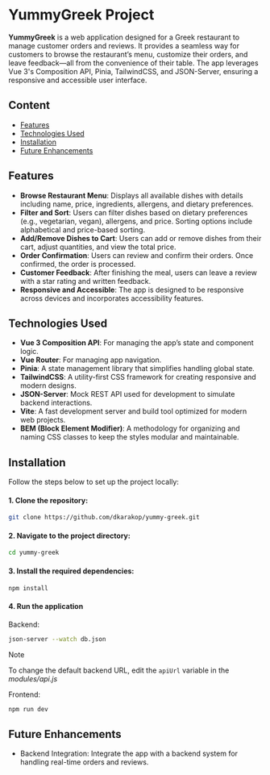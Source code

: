 # YummyGreek Project

**YummyGreek** is a web application designed for a Greek restaurant to manage customer orders and reviews. It provides a seamless way for customers to browse the restaurant’s menu, customize their orders, and leave feedback—all from the convenience of their table. The app leverages Vue 3's Composition API, Pinia, TailwindCSS, and JSON-Server, ensuring a responsive and accessible user interface.

## Content

- [Features](#features)
- [Technologies Used](#technologies-used)
- [Installation](#installation)
- [Future Enhancements](#future-enhancements)

## Features

- **Browse Restaurant Menu**: Displays all available dishes with details including name, price, ingredients, allergens, and dietary preferences.
- **Filter and Sort**: Users can filter dishes based on dietary preferences (e.g., vegetarian, vegan), allergens, and price. Sorting options include alphabetical and price-based sorting.
- **Add/Remove Dishes to Cart**: Users can add or remove dishes from their cart, adjust quantities, and view the total price.
- **Order Confirmation**: Users can review and confirm their orders. Once confirmed, the order is processed.
- **Customer Feedback**: After finishing the meal, users can leave a review with a star rating and written feedback.
- **Responsive and Accessible**: The app is designed to be responsive across devices and incorporates accessibility features.

## Technologies Used

- **Vue 3 Composition API**: For managing the app’s state and component logic.
- **Vue Router**: For managing app navigation.
- **Pinia**: A state management library that simplifies handling global state.
- **TailwindCSS**: A utility-first CSS framework for creating responsive and modern designs.
- **JSON-Server**: Mock REST API used for development to simulate backend interactions.
- **Vite**: A fast development server and build tool optimized for modern web projects.
- **BEM (Block Element Modifier)**: A methodology for organizing and naming CSS classes to keep the styles modular and maintainable.

## Installation

Follow the steps below to set up the project locally:

#### 1. Clone the repository:

```sh
git clone https://github.com/dkarakop/yummy-greek.git
```

#### 2. Navigate to the project directory:

```sh
cd yummy-greek
```

#### 3. Install the required dependencies:

```sh
npm install
```

#### 4. Run the application

Backend:

```sh
json-server --watch db.json
```

> [!NOTE]
> To change the default backend URL, edit the `apiUrl` variable in the _modules/api.js_

Frontend:

```sh
npm run dev
```

## Future Enhancements

- Backend Integration: Integrate the app with a backend system for handling real-time orders and reviews.
